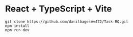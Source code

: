 # React + TypeScript + Vite

```
git clone https://github.com/danilbagesev472/Task-RQ.git
npm install
npm run dev
```
